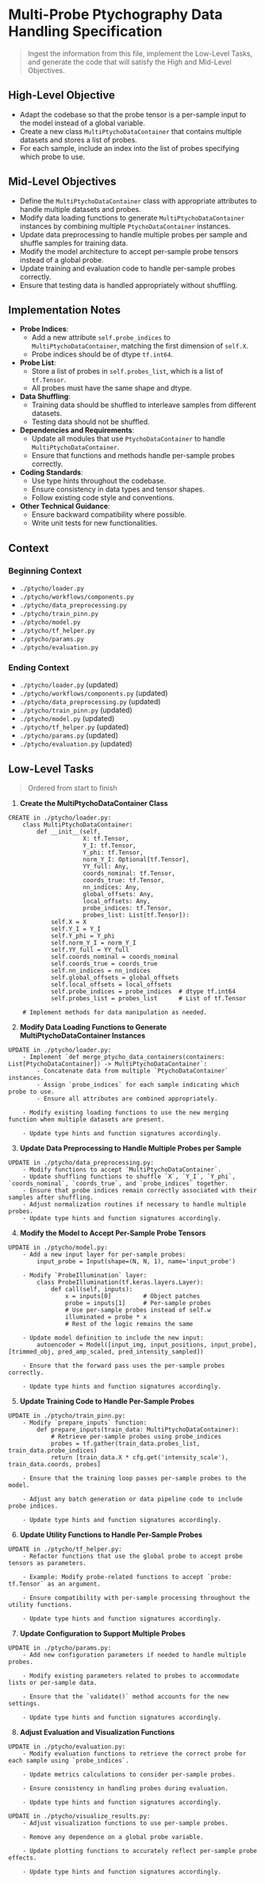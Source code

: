 # Multi-Probe Ptychography Data Handling Specification
> Ingest the information from this file, implement the Low-Level Tasks, and generate the code that will satisfy the High and Mid-Level Objectives.

## High-Level Objective

- Adapt the codebase so that the probe tensor is a per-sample input to the model instead of a global variable.
- Create a new class `MultiPtychoDataContainer` that contains multiple datasets and stores a list of probes.
- For each sample, include an index into the list of probes specifying which probe to use.

## Mid-Level Objectives

- Define the `MultiPtychoDataContainer` class with appropriate attributes to handle multiple datasets and probes.
- Modify data loading functions to generate `MultiPtychoDataContainer` instances by combining multiple `PtychoDataContainer` instances.
- Update data preprocessing to handle multiple probes per sample and shuffle samples for training data.
- Modify the model architecture to accept per-sample probe tensors instead of a global probe.
- Update training and evaluation code to handle per-sample probes correctly.
- Ensure that testing data is handled appropriately without shuffling.

## Implementation Notes

- **Probe Indices**:
  - Add a new attribute `self.probe_indices` to `MultiPtychoDataContainer`, matching the first dimension of `self.X`.
  - Probe indices should be of dtype `tf.int64`.
- **Probe List**:
  - Store a list of probes in `self.probes_list`, which is a list of `tf.Tensor`.
  - All probes must have the same shape and dtype.
- **Data Shuffling**:
  - Training data should be shuffled to interleave samples from different datasets.
  - Testing data should not be shuffled.
- **Dependencies and Requirements**:
  - Update all modules that use `PtychoDataContainer` to handle `MultiPtychoDataContainer`.
  - Ensure that functions and methods handle per-sample probes correctly.
- **Coding Standards**:
  - Use type hints throughout the codebase.
  - Ensure consistency in data types and tensor shapes.
  - Follow existing code style and conventions.
- **Other Technical Guidance**:
  - Ensure backward compatibility where possible.
  - Write unit tests for new functionalities.

## Context

### Beginning Context

- `./ptycho/loader.py`
- `./ptycho/workflows/components.py`
- `./ptycho/data_preprocessing.py`
- `./ptycho/train_pinn.py`
- `./ptycho/model.py`
- `./ptycho/tf_helper.py`
- `./ptycho/params.py`
- `./ptycho/evaluation.py`

### Ending Context

- `./ptycho/loader.py` (updated)
- `./ptycho/workflows/components.py` (updated)
- `./ptycho/data_preprocessing.py` (updated)
- `./ptycho/train_pinn.py` (updated)
- `./ptycho/model.py` (updated)
- `./ptycho/tf_helper.py` (updated)
- `./ptycho/params.py` (updated)
- `./ptycho/evaluation.py` (updated)

## Low-Level Tasks
> Ordered from start to finish

1. **Create the MultiPtychoDataContainer Class**

```aider
CREATE in ./ptycho/loader.py:
    class MultiPtychoDataContainer:
        def __init__(self,
                     X: tf.Tensor,
                     Y_I: tf.Tensor,
                     Y_phi: tf.Tensor,
                     norm_Y_I: Optional[tf.Tensor],
                     YY_full: Any,
                     coords_nominal: tf.Tensor,
                     coords_true: tf.Tensor,
                     nn_indices: Any,
                     global_offsets: Any,
                     local_offsets: Any,
                     probe_indices: tf.Tensor,
                     probes_list: List[tf.Tensor]):
            self.X = X
            self.Y_I = Y_I
            self.Y_phi = Y_phi
            self.norm_Y_I = norm_Y_I
            self.YY_full = YY_full
            self.coords_nominal = coords_nominal
            self.coords_true = coords_true
            self.nn_indices = nn_indices
            self.global_offsets = global_offsets
            self.local_offsets = local_offsets
            self.probe_indices = probe_indices  # dtype tf.int64
            self.probes_list = probes_list      # List of tf.Tensor

    # Implement methods for data manipulation as needed.
```

2. **Modify Data Loading Functions to Generate MultiPtychoDataContainer Instances**

```aider
UPDATE in ./ptycho/loader.py:
    - Implement `def merge_ptycho_data_containers(containers: List[PtychoDataContainer]) -> MultiPtychoDataContainer`:
        - Concatenate data from multiple `PtychoDataContainer` instances.
        - Assign `probe_indices` for each sample indicating which probe to use.
        - Ensure all attributes are combined appropriately.

    - Modify existing loading functions to use the new merging function when multiple datasets are present.

    - Update type hints and function signatures accordingly.
```

3. **Update Data Preprocessing to Handle Multiple Probes per Sample**

```aider
UPDATE in ./ptycho/data_preprocessing.py:
    - Modify functions to accept `MultiPtychoDataContainer`.
    - Update shuffling functions to shuffle `X`, `Y_I`, `Y_phi`, `coords_nominal`, `coords_true`, and `probe_indices` together.
    - Ensure that probe indices remain correctly associated with their samples after shuffling.
    - Adjust normalization routines if necessary to handle multiple probes.
    - Update type hints and function signatures accordingly.
```

4. **Modify the Model to Accept Per-Sample Probe Tensors**

```aider
UPDATE in ./ptycho/model.py:
    - Add a new input layer for per-sample probes:
        input_probe = Input(shape=(N, N, 1), name='input_probe')

    - Modify `ProbeIllumination` layer:
        class ProbeIllumination(tf.keras.layers.Layer):
            def call(self, inputs):
                x = inputs[0]         # Object patches
                probe = inputs[1]     # Per-sample probes
                # Use per-sample probes instead of self.w
                illuminated = probe * x
                # Rest of the logic remains the same

    - Update model definition to include the new input:
        autoencoder = Model([input_img, input_positions, input_probe], [trimmed_obj, pred_amp_scaled, pred_intensity_sampled])

    - Ensure that the forward pass uses the per-sample probes correctly.

    - Update type hints and function signatures accordingly.
```

5. **Update Training Code to Handle Per-Sample Probes**

```aider
UPDATE in ./ptycho/train_pinn.py:
    - Modify `prepare_inputs` function:
        def prepare_inputs(train_data: MultiPtychoDataContainer):
            # Retrieve per-sample probes using probe_indices
            probes = tf.gather(train_data.probes_list, train_data.probe_indices)
            return [train_data.X * cfg.get('intensity_scale'), train_data.coords, probes]

    - Ensure that the training loop passes per-sample probes to the model.

    - Adjust any batch generation or data pipeline code to include probe indices.

    - Update type hints and function signatures accordingly.
```

6. **Update Utility Functions to Handle Per-Sample Probes**

```aider
UPDATE in ./ptycho/tf_helper.py:
    - Refactor functions that use the global probe to accept probe tensors as parameters.

    - Example: Modify probe-related functions to accept `probe: tf.Tensor` as an argument.

    - Ensure compatibility with per-sample processing throughout the utility functions.

    - Update type hints and function signatures accordingly.
```

7. **Update Configuration to Support Multiple Probes**

```aider
UPDATE in ./ptycho/params.py:
    - Add new configuration parameters if needed to handle multiple probes.

    - Modify existing parameters related to probes to accommodate lists or per-sample data.

    - Ensure that the `validate()` method accounts for the new settings.

    - Update type hints and function signatures accordingly.
```

8. **Adjust Evaluation and Visualization Functions**

```aider
UPDATE in ./ptycho/evaluation.py:
    - Modify evaluation functions to retrieve the correct probe for each sample using `probe_indices`.

    - Update metrics calculations to consider per-sample probes.

    - Ensure consistency in handling probes during evaluation.

    - Update type hints and function signatures accordingly.

UPDATE in ./ptycho/visualize_results.py:
    - Adjust visualization functions to use per-sample probes.

    - Remove any dependence on a global probe variable.

    - Update plotting functions to accurately reflect per-sample probe effects.

    - Update type hints and function signatures accordingly.
```
